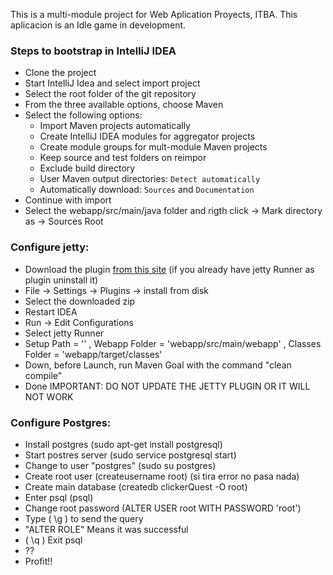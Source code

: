 This is a multi-module project for Web Aplication Proyects, ITBA.
This aplicacion is an Idle game in development.

### Steps to bootstrap in IntelliJ IDEA
- Clone the project
- Start IntelliJ Idea and select import project
- Select the root folder of the git repository
- From the three available options, choose Maven
- Select the following options:
  * Import Maven projects automatically
  * Create IntelliJ IDEA modules for aggregator projects
  * Create module groups for mult-module Maven projects
  * Keep source and test folders on reimpor
  * Exclude build directory
  * User Maven output directories: `Detect automatically`
  * Automatically download: `Sources` and `Documentation`
- Continue with import
- Select the webapp/src/main/java folder and rigth click -> Mark directory as -> Sources Root

### Configure jetty:

- Download the plugin [from this site](https://plugins.jetbrains.com/plugin/download?updateId=22888) (if you already have jetty Runner as plugin uninstall it)
- File -> Settings -> Plugins -> install from disk
- Select the downloaded zip
- Restart IDEA
- Run -> Edit Configurations
- Select jetty Runner
- Setup Path = '\' , Webapp Folder = 'webapp/src/main/webapp' , Classes Folder = 'webapp/target/classes'
- Down, before Launch, run Maven Goal with the command "clean compile"
- Done
IMPORTANT: DO NOT UPDATE THE JETTY PLUGIN OR IT WILL NOT WORK

### Configure Postgres:
- Install postgres (sudo apt-get install postgresql)
- Start postres server (sudo service postgresql start)
- Change to user "postgres" (sudo su postgres)
- Create root user (createusername root) (si tira error no pasa nada)
- Create main database (createdb clickerQuest -O root)
- Enter psql (psql)
- Change root password (ALTER USER root WITH PASSWORD 'root')
- Type ( \g ) to send the query
- "ALTER ROLE" Means it was successful
- ( \q ) Exit psql
- ??
- Profit!!


